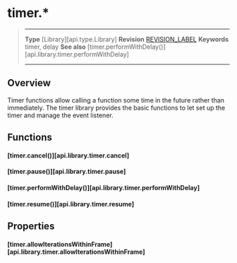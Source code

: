 
# timer.*

> --------------------- ------------------------------------------------------------------------------------------
> __Type__              [Library][api.type.Library]
> __Revision__          [REVISION_LABEL](REVISION_URL)
> __Keywords__          timer, delay
> __See also__          [timer.performWithDelay()][api.library.timer.performWithDelay]
> --------------------- ------------------------------------------------------------------------------------------

## Overview

Timer functions allow calling a function some time in the future rather than immediately. The timer library provides the basic functions to let set up the timer and manage the event listener.


## Functions

#### [timer.cancel()][api.library.timer.cancel]

#### [timer.pause()][api.library.timer.pause]

#### [timer.performWithDelay()][api.library.timer.performWithDelay]

#### [timer.resume()][api.library.timer.resume]

## Properties

#### [timer.allowIterationsWithinFrame][api.library.timer.allowIterationsWithinFrame]